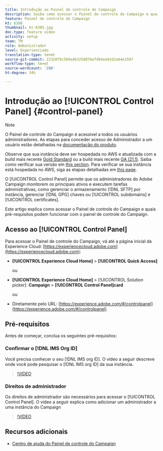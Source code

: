 ```yaml
---
title: Introdução ao Painel de controle do Campaign
description: Saiba como acessar o Painel de controle do Campaign e quais pré-requisitos podem funcionar com o painel de controle do Campaign.
feature: Painel de controle do Campaign
kt: 6388
thumbnail: kt-6385.jpg
doc-type: feature video
activity: setup
team: TM
role: Administrador
level: Experienciado
translation-type: tm+mt
source-git-commit: 2232079c569a46325807befd04ea91d2a64e1597
workflow-type: tm+mt
source-wordcount: '288'
ht-degree: 34%

---
```



# Introdução ao [!UICONTROL Control Panel] {#control-panel}

>[!NOTE]
>
> O Painel de controle do Campaign é acessível a todos os usuários administradores. As etapas para conceder acesso de Administrador a um usuário estão detalhadas na [documentação do produto](https://experienceleague.adobe.com/docs/control-panel/using/discover-control-panel/managing-permissions.html?lang=en#discover-control-panel).
>
> Observe que sua instância deve ser hospedada no AWS e atualizada com a build mais recente [Gold Standard](https://experienceleague.adobe.com/docs/campaign-classic/using/release-notes/gs-release/gs-overview.html) ou a build mais recente [GA (21.1)](https://experienceleague.adobe.com/docs/campaign-classic/using/release-notes/latest-release.html?lang=en#release-notes). Saiba como verificar sua versão em [this section](https://experienceleague.adobe.com/docs/campaign-classic/using/getting-started/starting-with-adobe-campaign/launching-adobe-campaign.html?lang=en#getting-your-campaign-version). Para verificar se sua instância está hospedada no AWS, siga as etapas detalhadas em [this page](https://experienceleague.adobe.com/docs/control-panel/using/faq.html).

O [!UICONTROL Control Panel] permite que os administradores do Adobe Campaign monitorem os principais ativos e executem tarefas administrativas, como gerenciar o armazenamento [!DNL SFTP] por instância, gerenciar [!DNL GPG] chaves ou [!UICONTROL subdomains] e [!UICONTROL certificates].

Este artigo explica como acessar o Painel de controle do Campaign e quais pré-requisitos podem funcionar com o painel de controle do Campaign.

## Acesso ao [!UICONTROL Control Panel]

Para acessar o Painel de controle do Campaign, vá até a página inicial da Experience Cloud: [https://experiencecloud.adobe.com](https://experiencecloud.adobe.com):

* **[!UICONTROL Experience Cloud Home]** > **[!UICONTROL Quick Access]**

   ou
* **[!UICONTROL Experience Cloud Home]**  > [!UICONTROL Solution picker]: **Campaign** > **[!UICONTROL Control Panel]card**

   ou

* Diretamente pelo URL: [https://experience.adobe.com/#/controlpanel](https://experience.adobe.com/#/controlpanel)

## Pré-requisitos

Antes de começar, conclua os seguintes pré-requisitos:

### Confirmar o [!DNL IMS Org ID]

Você precisa conhecer o seu [!DNL IMS org ID]. O vídeo a seguir descreve onde você pode pesquisar o [!DNL IMS org ID] da sua instância.

>[!VIDEO](https://video.tv.adobe.com/v/27183?quality=12)

### Direitos de administrador

Os direitos de administrador são necessários para acessar o [!UICONTROL Control Panel].
O vídeo a seguir explica como adicionar um administrador a uma instância do Campaign

>[!VIDEO](https://video.tv.adobe.com/v/27147?quality=12)

## Recursos adicionais

* [Centro de ajuda do Painel de controle do Campaign](https://docs.adobe.com/content/help/pt-BR/control-panel/using/control-panel-home.translate.html)

